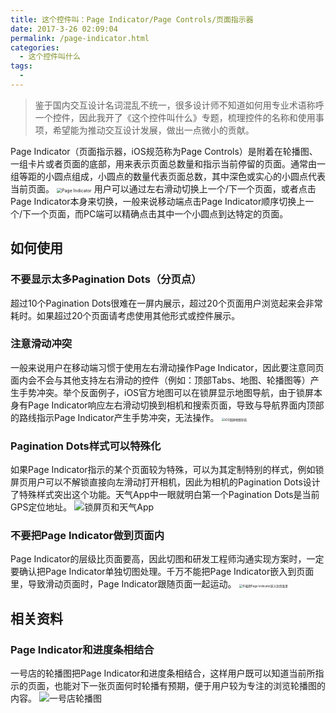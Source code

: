 ```yaml
---
title: 这个控件叫：Page Indicator/Page Controls/页面指示器
date: 2017-3-26 02:09:04
permalink: /page-indicator.html
categories:
  - 这个控件叫什么
tags:
  - 
---
```


> 鉴于国内交互设计名词混乱不统一，很多设计师不知道如何用专业术语称呼一个控件，因此我开了《这个控件叫什么》专题，梳理控件的名称和使用事项，希望能为推动交互设计发展，做出一点微小的贡献。

Page Indicator（页面指示器，iOS规范称为Page Controls）是附着在轮播图、一组卡片或者页面的底部，用来表示页面总数量和指示当前停留的页面。通常由一组等距的小圆点组成，小圆点的数量代表页面总数，其中深色或实心的小圆点代表当前页面。<!-- more -->
<img src="http://pic.ftium4.com/1240-20201226021237913.png" alt="Page Indicator" style="zoom:50%;" />
用户可以通过左右滑动切换上一个/下一个页面，或者点击Page Indicator本身来切换，一般来说移动端点击Page Indicator顺序切换上一个/下一个页面，而PC端可以精确点击其中一个小圆点到达特定的页面。

## 如何使用

### 不要显示太多Pagination Dots（分页点）

超过10个Pagination Dots很难在一屏内展示，超过20个页面用户浏览起来会非常耗时。如果超过20个页面请考虑使用其他形式或控件展示。

### 注意滑动冲突

一般来说用户在移动端习惯于使用左右滑动操作Page Indicator，因此要注意同页面内会不会与其他支持左右滑动的控件（例如：顶部Tabs、地图、轮播图等）产生手势冲突。举个反面例子，iOS官方地图可以在锁屏显示地图导航，由于锁屏本身有Page Indicator响应左右滑动切换到相机和搜索页面，导致与导航界面内顶部的路线指示Page Indicator产生手势冲突，无法操作。
<img src="http://pic.ftium4.com/1240-20201226021242031.png" alt="iOS锁屏地图导航" style="zoom:33%;" />

### Pagination Dots样式可以特殊化

如果Page Indicator指示的某个页面较为特殊，可以为其定制特别的样式，例如锁屏页用户可以不解锁直接向左滑动打开相机，因此为相机的Pagination Dots设计了特殊样式突出这个功能。天气App中一眼就明白第一个Pagination Dots是当前GPS定位地址。
![锁屏页和天气App](http://pic.ftium4.com/1240-20201226021250185.png)

### 不要把Page Indicator做到页面内

Page Indicator的层级比页面要高，因此切图和研发工程师沟通实现方案时，一定要确认把Page Indicator单独切图处理。千万不能把Page Indicator嵌入到页面里，导致滑动页面时，Page Indicator跟随页面一起运动。
<img src="http://pic.ftium4.com/1240-20201226021254038.png" alt="不能把Page Indicator嵌入到页面里" style="zoom:33%;" />

## 相关资料

### Page Indicator和进度条相结合

一号店的轮播图把Page Indicator和进度条相结合，这样用户既可以知道当前所指示的页面，也能对下一张页面何时轮播有预期，便于用户较为专注的浏览轮播图的内容。
![一号店轮播图](http://pic.ftium4.com/strip-20201226021258791.gif)